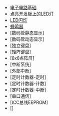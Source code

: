 * [电子电路基础](md/51单片机/电子电路基础.md)
* [点亮开发板上的LED灯](md/51单片机/点亮开发板上的LED灯.md)
* [LED闪烁](md/51单片机/LED闪烁.md)
* [蜂鸣器](md/51单片机/蜂鸣器.md)
* [数码管静态显示]
* [数码管动态显示]
* [独立键盘]
* [矩阵键盘]
* [8x8点阵屏]
* [中断系统]
* [外部中断]
* [定时计数器-定时]
* [定时计数器-计数]
* [定时计数器-中断]
* [串口通信]
* [ICC总线EEPROM]
* []